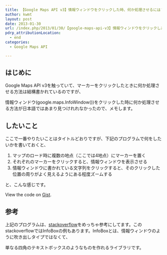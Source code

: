 ```yaml
---
title: 【Google Maps API v3】情報ウィンドウをクリックした時、何か処理させるには？
author: kwmt
layout: post
date: 2013-01-30
url: /index.php/2013/01/30/【google-maps-api-v3】情報ウィンドウをクリックした時、何か/
pdrp_attributionLocation:
  - end
categories:
  - Google Maps API

---
```

## はじめに

Google Maps API v3を触っていて、マーカーをクリックしたときに何か処理させる方法は結構書かれているのですが、
  
情報ウィンドウ(google.maps.InfoWindow())をクリックした時に何か処理させる方法が日本語ではあまり見つけれれなかったので、メモします。 

## したいこと

ここで一番やりたいことはタイトルどおりですが、下記のプログラムで何をしたいかを書いておくと、 

  1. マップのロード時に複数の地点（ここでは4地点）にマーカーを置く
  2. それぞれのマーカーをクリックすると、情報ウィンドウを表示させる
  3. 情報ウィンドウに書かれている文字列をクリックすると、そのクリックした位置の周りがよく見えるようにある程度ズームする

と、こんな感じです。 

<div class="oembed-gist">
  <noscript>
    View the code on <a href="https://gist.github.com/kwmt/5280009">Gist</a>.
  </noscript>
</div>

## 参考

上記のプログラムは、[stackoverflow][1]をめっちゃ参考にしてます。このstackoverflowではInfoBoxの例もあります。InfoBoxとは、情報ウィンドウのように吹き出しタイプではなくて、
  
単なる四角のテキストボックスのようなものを作れるライブラリです。

 [1]: http://stackoverflow.com/questions/12102598/trigger-event-with-infowindow-or-infobox-on-click-google-map-api-v3